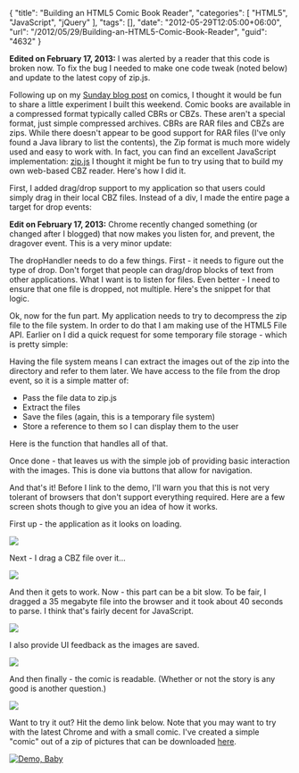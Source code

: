 {
	"title": "Building an HTML5 Comic Book Reader",
	"categories": [
		"HTML5",
		"JavaScript",
		"jQuery"
	],
	"tags": [],
	"date": "2012-05-29T12:05:00+06:00",
	"url": "/2012/05/29/Building-an-HTML5-Comic-Book-Reader",
	"guid": "4632"
}

<b>Edited on February 17, 2013:</b> I was alerted by a reader that this code is broken now. To fix the bug I needed to make one code tweak (noted below) and update to the latest copy of zip.js.

Following up on my <a href="http://www.raymondcamden.com/index.cfm/2012/5/27/Sunday-Review-Comics-I-Read">Sunday blog post</a> on comics, I thought it would be fun to share a little experiment I built this weekend. Comic books are available in a compressed format typically called CBRs or CBZs. These aren't a special format, just simple compressed archives. CBRs are RAR files and CBZs are zips. While there doesn't appear to be good support for RAR files (I've only found a Java library to list the contents), the Zip format is much more widely used and easy to work with. In fact, you can find an excellent JavaScript implementation: <a href="http://gildas-lormeau.github.com/zip.js/">zip.js</a> I thought it might be fun to try using that to build my own web-based CBZ reader. Here's how I did it.
<!--more-->
First, I added drag/drop support to my application so that users could simply drag in their local CBZ files. Instead of a div, I made the entire page a target for drop events:

<script src="https://gist.github.com/2828969.js?file=gistfile1.js"></script>

<b>Edit on February 17, 2013:</b> Chrome recently changed something (or changed after I blogged) that now makes you listen for, and prevent, the dragover event. This is a very minor update:

<script src="https://gist.github.com/cfjedimaster/4972651.js"></script>

The dropHandler needs to do a few things. First - it needs to figure out the type of drop. Don't forget that people can drag/drop blocks of text from other applications. What I want is to listen for files. Even better - I need to ensure that one file is dropped, not multiple. Here's the snippet for that logic.

<script src="https://gist.github.com/2828977.js?file=gistfile1.js"></script>

Ok, now for the fun part. My application needs to try to decompress the zip file to the file system. In order to do that I am making use of the HTML5 File API. Earlier on I did a quick request for some temporary file storage - which is pretty simple:

<script src="https://gist.github.com/2829000.js?file=gistfile1.js"></script>

Having the file system means I can extract the images out of the zip into the directory and refer to them later. We have access to the file from the drop event, so it is a simple matter of:

<ul>
<li>Pass the file data to zip.js
<li>Extract the files
<li>Save the files (again, this is a temporary file system)
<li>Store a reference to them so I can display them to the user
</ul>

Here is the function that handles all of that.

<script src="https://gist.github.com/2829011.js?file=gistfile1.js"></script>

Once done - that leaves us with the simple job of providing basic interaction with the images. This is done via buttons that allow for navigation.

<script src="https://gist.github.com/2829018.js?file=gistfile1.js"></script>

And that's it! Before I link to the demo, I'll warn you that this is not very tolerant of browsers that don't support everything required. Here are a few screen shots though to give you an idea of how it works.

First up - the application as it looks on loading.

<img src="https://static.raymondcamden.com/images/ScreenClip87.png" />

Next - I drag a CBZ file over it...

<img src="https://static.raymondcamden.com/images/Untitled-1.png" />

And then it gets to work. Now - this part can be a bit slow. To be fair, I dragged a 35 megabyte file into the browser and it took about 40 seconds to parse. I think that's fairly decent for JavaScript.

<img src="https://static.raymondcamden.com/images/ScreenClip88.png" />

I also provide UI feedback as the images are saved.

<img src="https://static.raymondcamden.com/images/ScreenClip89.png" />

And then finally - the comic is readable. (Whether or not the story is any good is another question.)

<img src="https://static.raymondcamden.com/images/ScreenClip90.png" />

Want to try it out? Hit the demo link below. Note that you may want to try with the latest Chrome and with a small comic. I've created a simple "comic" out of a zip of pictures that can be downloaded <a href="http://www.raymondcamden.com/demos/2012/may/28/comic.cbz">here</a>.

<a href="http://www.raymondcamden.com/demos/2012/may/28/"><img src="https://static.raymondcamden.com/images/icon_128.png" title="Demo, Baby" border="0"></a>